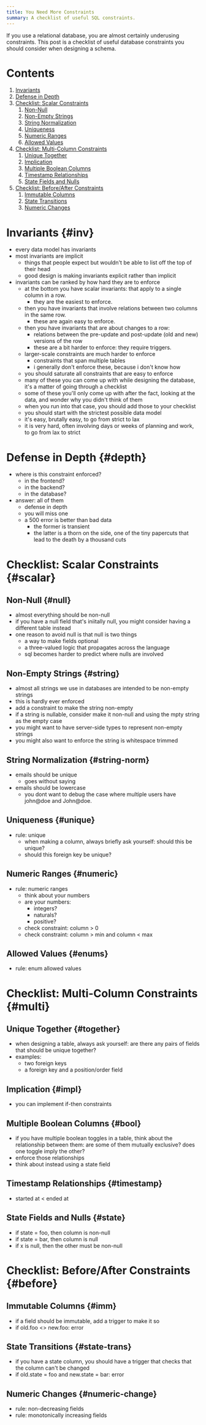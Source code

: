 ```yaml
---
title: You Need More Constraints
summary: A checklist of useful SQL constraints.
---
```


If you use a relational database, you are almost certainly underusing
constraints. This post is a checklist of useful database constraints you should
consider when designing a schema.

# Contents

1. [Invariants](#inv)
1. [Defense in Depth](#depth)
1. [Checklist: Scalar Constraints](#scalar)
    1. [Non-Null](#null)
    1. [Non-Empty Strings](#string)
    1. [String Normalization](#string-norm)
    1. [Uniqueness](#unique)
    1. [Numeric Ranges](#numeric)
    1. [Allowed Values](#enums)
1. [Checklist: Multi-Column Constraints](#multi)
    1. [Unique Together](#together)
    1. [Implication](#impl)
    1. [Multiple Boolean Columns](#bool)
    1. [Timestamp Relationships](#timestamp)
    1. [State Fields and Nulls](#state)
1. [Checklist: Before/After Constraints](#before)
    1. [Immutable Columns](#imm)
    1. [State Transitions](#state-trans)
    1. [Numeric Changes](#numeric-change)

# Invariants {#inv}

- every data model has invariants
- most invariants are implicit
    - things that people expect but wouldn't be able to list off the top of their head
    - good design is making invariants explicit rather than implicit
- invariants can be ranked by how hard they are to enforce
    - at the bottom you have scalar invariants: that apply to a single column in a row.
        - they are the easiest to enforce.
    - then you have invariants that involve relations between two columns in the same row.
        - these are again easy to enforce.
    - then you have invariants that are about changes to a row:
        - relations between the pre-update and post-update (old and new) versions of the row
        - these are a bit harder to enforce: they require triggers.
    - larger-scale constraints are much harder to enforce
        - constraints that span multiple tables
        - i generally don't enforce these, because i don't know how
    - you should saturate all constraints that are easy to enforce
    - many of these you can come up with while designing the database, it's a matter of going through a checklist
    - some of these you'll only come up with after the fact, looking at the data, and wonder why you didn't think of them
    - when you run into that case, you should add those to your checklist
    - you should start with the strictest possible data model
    - it's easy, brutally easy, to go from strict to lax
    - it is very hard, often involving days or weeks of planning and work, to go from lax to strict

# Defense in Depth {#depth}

- where is this constraint enforced?
    - in the frontend?
    - in the backend?
    - in the database?
- answer: all of them
    - defense in depth
    - you will miss one
    - a 500 error is better than bad data
        - the former is transient
        - the latter is a thorn on the side, one of the tiny papercuts that lead to the death by a thousand cuts

# Checklist: Scalar Constraints {#scalar}

## Non-Null {#null}

- almost everything should be non-null
- if you have a null field that's iniitally null, you might consider having a different table instead
- one reason to avoid null is that null is two things
    - a way to make fields optional
    - a three-valued logic that propagates across the language
    - sql becomes harder to predict where nulls are involved

## Non-Empty Strings {#string}

- almost all strings we use in databases are intended to be non-empty strings
- this is hardly ever enforced
- add a constraint to make the string non-empty
- if a string is nullable, consider make it non-null and using the mpty string as the empty case
- you might want to have server-side types to represent non-empty strings
- you might also want to enforce the string is whitespace trimmed

## String Normalization {#string-norm}

- emails should be unique
    - goes without saying
- emails should be lowercase
    - you dont want to debug the case where multiple users have john@doe and John@doe.

## Uniqueness {#unique}

- rule: unique
    - when making a column, always briefly ask yourself: should this be unique?
    - should this foreign key be unique?

## Numeric Ranges {#numeric}

- rule: numeric ranges
    - think about your numbers
    - are your numbers:
        - integers?
        - naturals?
        - positive?
    - check constraint: column > 0
    - check constraint: column > min and column < max

## Allowed Values {#enums}

- rule: enum allowed values

# Checklist: Multi-Column Constraints {#multi}

## Unique Together {#together}

- when designing a table, always ask yourself: are there any pairs of fields that should be unique together?
- examples:
    - two foreign keys
    - a foreign key and a position/order field

## Implication {#impl}

- you can implement if-then constraints

## Multiple Boolean Columns {#bool}

- if you have multiple boolean toggles in a table, think about the relationship between them: are some of them mutually exclusive? does one toggle imply the other?
- enforce those relationships
- think about instead using a state field

## Timestamp Relationships {#timestamp}

- started at < ended at

## State Fields and Nulls {#state}

- if state = foo, then column is non-null
- if state = bar, then column is null
- if x is null, then the other must be non-null

# Checklist: Before/After Constraints {#before}

## Immutable Columns {#imm}

- if a field should be immutable, add a trigger to make it so
- if old.foo <> new.foo: error

## State Transitions {#state-trans}

- if you have a state column, you should have a trigger that checks that the column can't be changed
- if old.state = foo and new.state = bar: error

## Numeric Changes {#numeric-change}

- rule: non-decreasing fields
- rule: monotonically increasing fields